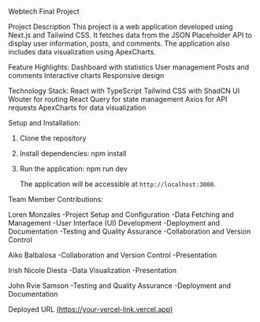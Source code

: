 Webtech Final Project

Project Description
This project is a web application developed using Next.js and Tailwind CSS. It fetches data from the JSON Placeholder API to display user information, posts, and comments. The application also includes data visualization using ApexCharts.

Feature Highlights:
Dashboard with statistics
User management
Posts and comments
Interactive charts
Responsive design

Technology Stack:
React with TypeScript
Tailwind CSS with ShadCN UI
Wouter for routing
React Query for state management
Axios for API requests
ApexCharts for data visualization


Setup and Installation:

1. Clone the repository

2. Install dependencies:
    npm install 

3. Run the application:
    npm run dev

    The application will be accessible at `http://localhost:3000`.

   
Team Member Contributions:

Loren Monzales
-Project Setup and Configuration
-Data Fetching and Management
-User Interface (UI) Development
-Deployment and Documentation
-Testing and Quality Assurance
-Collaboration and Version Control

Aiko Balbalosa
-Collaboration and Version Control
-Presentation

Irish Nicole Diesta
-Data Visualization
-Presentation

John Rvie Samson
-Testing and Quality Assurance
-Deployment and Documentation

Deployed URL
[(https://your-vercel-link.vercel.app)](https://webtech-final-nextjs.vercel.app/)
